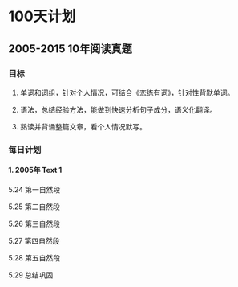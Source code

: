 # 100天计划

## 2005-2015 10年阅读真题

### 目标
1. 单词和词组，针对个人情况，可结合《恋练有词》，针对性背默单词。

1. 语法，总结经验方法，能做到快速分析句子成分，语义化翻译。

1. 熟读并背诵整篇文章，看个人情况默写。

### 每日计划

#### 1. 2005年 Text 1

5.24 第一自然段

5.25 第二自然段

5.26 第三自然段

5.27 第四自然段

5.28 第五自然段

5.29 总结巩固








    

